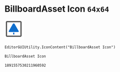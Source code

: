 # BillboardAsset Icon `64x64`
<img src="/img/BillboardAsset%20Icon.png" width=64 height=64>

``` CSharp
EditorGUIUtility.IconContent("BillboardAsset Icon")
```
```
BillboardAsset Icon
```
```
1891557530211960592
```
